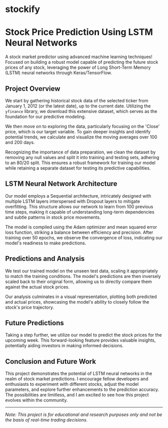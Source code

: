 # stockify
# Stock Price Prediction Using LSTM Neural Networks
A stock market predictor using advanced machine learning techniques! Focused on building a robust model capable of predicting the future stock prices of any stock, leveraging the power of Long Short-Term Memory (LSTM) neural networks through Keras/TensorFlow.

## Project Overview

We start by gathering historical stock data of the selected ticker from January 1, 2012 (or the latest date), up to the current date. Utilizing the `yfinance` library, we download this extensive dataset, which serves as the foundation for our predictive modeling.

We then move on to exploring the data, particularly focusing on the 'Close' price, which is our target variable. To gain deeper insights and identify potential trends, we calculate and visualize the moving averages over 100 and 200 days.

Recognizing the importance of data preparation, we clean the dataset by removing any null values and split it into training and testing sets, adhering to an 80/20 split. This ensures a robust framework for training our model while retaining a separate dataset for testing its predictive capabilities.

## LSTM Neural Network Architecture

Our model employs a Sequential architecture, intricately designed with multiple LSTM layers interspersed with Dropout layers to mitigate overfitting. This structure allows our network to learn from 100 previous time steps, making it capable of understanding long-term dependencies and subtle patterns in stock price movements.

The model is compiled using the Adam optimizer and mean squared error loss function, striking a balance between efficiency and precision. After training over 50 epochs, we observe the convergence of loss, indicating our model's readiness to make predictions.

## Predictions and Analysis

We test our trained model on the unseen test data, scaling it appropriately to match the training conditions. The model's predictions are then inversely scaled back to their original form, allowing us to directly compare them against the actual stock prices.

Our analysis culminates in a visual representation, plotting both predicted and actual prices, showcasing the model's ability to closely follow the stock's price trajectory.

## Future Predictions

Taking a step further, we utilize our model to predict the stock prices for the upcoming week. This forward-looking feature provides valuable insights, potentially aiding investors in making informed decisions.

## Conclusion and Future Work

This project demonstrates the potential of LSTM neural networks in the realm of stock market predictions. I encourage fellow developers and enthusiasts to experiment with different stocks, adjust the model parameters, and explore further enhancements to the prediction accuracy. The possibilities are limitless, and I am excited to see how this project evolves within the community.


---

*Note: This project is for educational and research purposes only and not be the basis of real-time trading decisions.*
